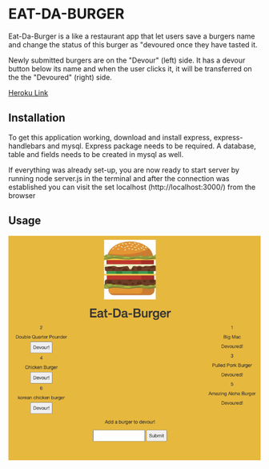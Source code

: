 # EAT-DA-BURGER

Eat-Da-Burger is a like a restaurant app that let users save a burgers name and change the status of this burger as "devoured once they have tasted it.

Newly submitted burgers are on the "Devour" (left) side. It has a devour button below its name and when the user clicks it, it will be transferred on the the "Devoured" (right) side.

[Heroku Link]()

## Installation

To get this application working, download and install express, express-handlebars and mysql. Express package needs to be required.  A database, table and fields needs to be created in mysql as well.

If everything was already set-up, you are now ready to start server by running node server.js in the terminal and after the connection was established you can visit the set localhost (http://localhost:3000/) from the browser

## Usage
![Landing](./readme_image/landing.PNG)

